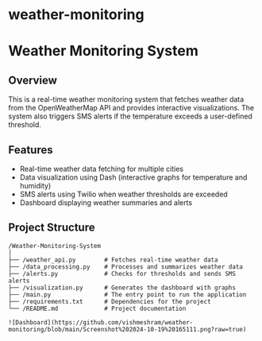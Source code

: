# weather-monitoring
# Weather Monitoring System

## Overview
This is a real-time weather monitoring system that fetches weather data from the OpenWeatherMap API and provides interactive visualizations. The system also triggers SMS alerts if the temperature exceeds a user-defined threshold.

## Features
- Real-time weather data fetching for multiple cities
- Data visualization using Dash (interactive graphs for temperature and humidity)
- SMS alerts using Twilio when weather thresholds are exceeded
- Dashboard displaying weather summaries and alerts

## Project Structure
```plaintext
/Weather-Monitoring-System
│
├── /weather_api.py        # Fetches real-time weather data
├── /data_processing.py    # Processes and summarizes weather data
├── /alerts.py             # Checks for thresholds and sends SMS alerts
├── /visualization.py      # Generates the dashboard with graphs
├── /main.py               # The entry point to run the application
├── /requirements.txt      # Dependencies for the project
└── /README.md             # Project documentation

![Dashboard](https://github.com/vishmeshram/weather-monitoring/blob/main/Screenshot%202024-10-19%20165111.png?raw=true)
